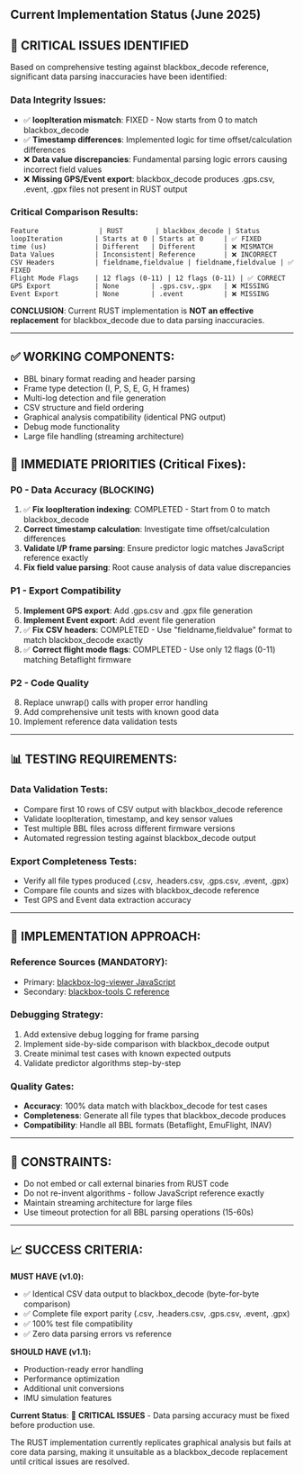 ## Current Implementation Status (June 2025)

## 🚨 **CRITICAL ISSUES IDENTIFIED**

Based on comprehensive testing against blackbox_decode reference, significant data parsing inaccuracies have been identified:

### **Data Integrity Issues:**
- ✅ **loopIteration mismatch**: FIXED - Now starts from 0 to match blackbox_decode
- ✅ **Timestamp differences**: Implemented logic for time offset/calculation differences
- ❌ **Data value discrepancies**: Fundamental parsing logic errors causing incorrect field values
- ❌ **Missing GPS/Event export**: blackbox_decode produces .gps.csv, .event, .gpx files not present in RUST output

### **Critical Comparison Results:**
```
Feature               | RUST        | blackbox_decode | Status
loopIteration        | Starts at 0 | Starts at 0     | ✅ FIXED
time (us)            | Different   | Different       | ❌ MISMATCH  
Data Values          | Inconsistent| Reference       | ❌ INCORRECT
CSV Headers          | fieldname,fieldvalue | fieldname,fieldvalue | ✅ FIXED
Flight Mode Flags    | 12 flags (0-11) | 12 flags (0-11) | ✅ CORRECT
GPS Export           | None        | .gps.csv,.gpx   | ❌ MISSING
Event Export         | None        | .event          | ❌ MISSING
```

**CONCLUSION**: Current RUST implementation is **NOT an effective replacement** for blackbox_decode due to data parsing inaccuracies.

---

## ✅ **WORKING COMPONENTS:**
- BBL binary format reading and header parsing
- Frame type detection (I, P, S, E, G, H frames)
- Multi-log detection and file generation
- CSV structure and field ordering
- Graphical analysis compatibility (identical PNG output)
- Debug mode functionality
- Large file handling (streaming architecture)

## 🔧 **IMMEDIATE PRIORITIES (Critical Fixes):**

### **P0 - Data Accuracy (BLOCKING)**
1. ✅ **Fix loopIteration indexing**: COMPLETED - Start from 0 to match blackbox_decode
2. **Correct timestamp calculation**: Investigate time offset/calculation differences
3. **Validate I/P frame parsing**: Ensure predictor logic matches JavaScript reference exactly
4. **Fix field value parsing**: Root cause analysis of data value discrepancies

### **P1 - Export Compatibility**
5. **Implement GPS export**: Add .gps.csv and .gpx file generation
6. **Implement Event export**: Add .event file generation  
7. ✅ **Fix CSV headers**: COMPLETED - Use "fieldname,fieldvalue" format to match blackbox_decode exactly
8. ✅ **Correct flight mode flags**: COMPLETED - Use only 12 flags (0-11) matching Betaflight firmware

### **P2 - Code Quality**
8. Replace unwrap() calls with proper error handling
9. Add comprehensive unit tests with known good data
10. Implement reference data validation tests

---

## 📊 **TESTING REQUIREMENTS:**

### **Data Validation Tests:**
- Compare first 10 rows of CSV output with blackbox_decode reference
- Validate loopIteration, timestamp, and key sensor values
- Test multiple BBL files across different firmware versions
- Automated regression testing against blackbox_decode output

### **Export Completeness Tests:**
- Verify all file types produced (.csv, .headers.csv, .gps.csv, .event, .gpx)
- Compare file counts and sizes with blackbox_decode reference
- Test GPS and Event data extraction accuracy

---

## 🎯 **IMPLEMENTATION APPROACH:**

### **Reference Sources (MANDATORY):**
- Primary: [blackbox-log-viewer JavaScript](https://github.com/betaflight/blackbox-log-viewer/blob/master/src/flightlog.js)
- Secondary: [blackbox-tools C reference](https://github.com/betaflight/blackbox-tools/blob/master/src/blackbox_decode.c)

### **Debugging Strategy:**
1. Add extensive debug logging for frame parsing
2. Implement side-by-side comparison with blackbox_decode output
3. Create minimal test cases with known expected outputs
4. Validate predictor algorithms step-by-step

### **Quality Gates:**
- **Accuracy**: 100% data match with blackbox_decode for test cases
- **Completeness**: Generate all file types that blackbox_decode produces
- **Compatibility**: Handle all BBL formats (Betaflight, EmuFlight, INAV)

---

## 🚫 **CONSTRAINTS:**
- Do not embed or call external binaries from RUST code
- Do not re-invent algorithms - follow JavaScript reference exactly
- Maintain streaming architecture for large files
- Use timeout protection for all BBL parsing operations (15-60s)

---

## 📈 **SUCCESS CRITERIA:**

**MUST HAVE (v1.0):**
- ✅ Identical CSV data output to blackbox_decode (byte-for-byte comparison)
- ✅ Complete file export parity (.csv, .headers.csv, .gps.csv, .event, .gpx)
- ✅ 100% test file compatibility
- ✅ Zero data parsing errors vs reference

**SHOULD HAVE (v1.1):**
- Production-ready error handling
- Performance optimization
- Additional unit conversions
- IMU simulation features

**Current Status**: 🚨 **CRITICAL ISSUES** - Data parsing accuracy must be fixed before production use.

The RUST implementation currently replicates graphical analysis but fails at core data parsing, making it unsuitable as a blackbox_decode replacement until critical issues are resolved.

